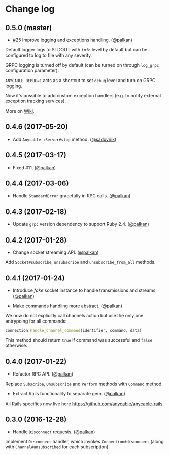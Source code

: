 # Change log

## 0.5.0 (master)

- [#25](https://github.com/anycable/anycable/issues/25) Improve logging and exceptions handling. ([@palkan][])

Default logger logs to STDOUT with `info` level by default but can be configured to log to file with 
any severity.

GRPC logging is turned off by default (can be turned on through `log_grpc` configuration parameter).

`ANYCABLE_DEBUG=1` acts as a shortcut to set `debug` level and turn on GRPC logging.

Now it's possible to add custom exception handlers (e.g. to notify external exception tracking services).

More on [Wiki](https://github.com/anycable/anycable/wiki/Logging-&-Exceptions-Handling).

## 0.4.6 (2017-05-20)

- Add `Anycable::Server#stop` method. ([@sadovnik][])

## 0.4.5 (2017-03-17)

- Fixed #11. ([@palkan][])

## 0.4.4 (2017-03-06)

- Handle `StandardError` gracefully in RPC calls. ([@palkan][])

## 0.4.3 (2017-02-18)

- Update `grpc` version dependency to support Ruby 2.4. ([@palkan][])

## 0.4.2 (2017-01-28)

- Change socket streaming API. ([@palkan][])

Add `Socket#subscribe`, `unsubscribe` and `unsubscribe_from_all` methods.

## 0.4.1 (2017-01-24)

- Introduce _fake_ socket instance to handle transmissions and streams. ([@palkan][])

- Make commands handling more abstract. ([@palkan][])

We now do not explicitly call channels action but use the only one entrypoing for all commands:

```ruby
connection.handle_channel_command(identifier, command, data)
```

This method should return `true` if command was successful and `false` otherwise.

## 0.4.0 (2017-01-22)

- Refactor RPC API. ([@palkan][])

Replace `Subscribe`, `Unsubscribe` and `Perform` methods with `Command` method.

- Extract Rails functionality to separate gem. ([@palkan][])

All Rails specifics now live here https://github.com/anycable/anycable-rails.

## 0.3.0 (2016-12-28)

- Handle `Disconnect` requests. ([@palkan][])

Implement `Disconnect` handler, which invokes `Connection#disconnect` (along with `Channel#unsubscribed` for each subscription).

[@palkan]: https://github.com/palkan
[@sadovnik]: https://github.com/sadovnik